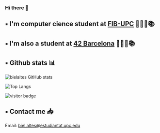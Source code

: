 ### Hi there 👋

## ▪️ I'm computer cience student at [FIB-UPC](https://www.fib.upc.edu/ca) 👨🏻‍💻📚 

## ▪️ I'm also a student at [42 Barcelona](https://www.42barcelona.com/es/) 👨🏻‍💻📚 

## ▪️ Github stats 📊

![bielaltes GitHub stats](https://github-readme-stats.vercel.app/api?username=bielaltes&show_icons=true&theme=github_dark)

![Top Langs](https://github-readme-stats.vercel.app/api/top-langs/?username=bielaltes&layout=compact&theme=github_dark)

![visitor badge](https://visitor-badge.glitch.me/badge?page_id=bielaltes.visitor-badge)

## ▪️ Contact me 📥

Email: biel.altes@estudiantat.upc.edu

